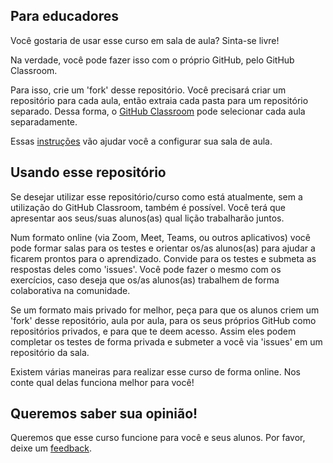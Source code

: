 ## Para educadores

Você gostaria de usar esse curso em sala de aula? Sinta-se livre!

Na verdade, você pode fazer isso com o próprio GitHub, pelo GitHub Classroom.

Para isso, crie um 'fork' desse repositório. Você precisará criar um repositório para cada aula, então extraia cada pasta para um repositório separado. Dessa forma, o [GitHub Classroom](https://classroom.github.com/classrooms) pode selecionar cada aula separadamente. 

Essas [instruções](https://github.blog/2020-03-18-set-up-your-digital-classroom-with-github-classroom/) vão ajudar você a configurar sua sala de aula. 

## Usando esse repositório

Se desejar utilizar esse repositório/curso como está atualmente, sem a utilização do GitHub Classroom, também é possível. Você terá que apresentar aos seus/suas alunos(as) qual lição trabalharão juntos.

Num formato online (via Zoom, Meet, Teams, ou outros aplicativos) você pode formar salas para os testes e orientar os/as alunos(as) para ajudar a ficarem prontos para o aprendizado. Convide para os testes e submeta as respostas deles como 'issues'. Você pode fazer o mesmo com os exercícios, caso deseja que os/as alunos(as) trabalhem de forma colaborativa na comunidade.

Se um formato mais privado for melhor, peça para que os alunos criem um 'fork' desse repositório, aula por aula, para os seus próprios GitHub como repositórios privados, e para que te deem acesso. Assim eles podem completar os testes de forma privada e submeter a você via 'issues' em um repositório da sala.

Existem várias maneiras para realizar esse curso de forma online. Nos conte qual delas funciona melhor para você!

## Queremos saber sua opinião!

Queremos que esse curso funcione para você e seus alunos. Por favor, deixe um [feedback](https://forms.microsoft.com/Pages/ResponsePage.aspx?id=v4j5cvGGr0GRqy180BHbR2humCsRZhxNuI79cm6n0hRUQzRVVU9VVlU5UlFLWTRLWlkyQUxORTg5WS4u).
